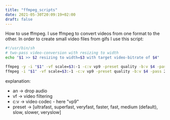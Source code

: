 ```yaml
---
title: "ffmpeg_scripts"
date: 2021-05-30T20:09:19+02:00
draft: false
---
```


How to use ffmpeg. 
I use ffmpeg to convert videos from one format to the other. In order to create small video files from gifs I use this script:

```bash
#!/usr/bin/sh
# two-pass video-conversion with resizing to width 
echo "$1 >> $2 resizing to width=$3 with target video-bitrate of $4"

ffmpeg -y -i "$1" -vf scale=$3:-1 -c:v vp9 -preset quality -b:v $4 -pass 1 -an -auto-alt-ref 0 -f webm /dev/null && \
ffmpeg -i "$1" -vf scale=$3:-1 -c:v vp9 -preset quality -b:v $4 -pass 2 -an -auto-alt-ref 0 $2
```
explanation: 

- an -> drop audio
- vf -> video filtering
- c:v -> video codec - here "vp9"
- preset -> [ultrafast, superfast, veryfast, faster, fast, medium (default), slow, slower, veryslow] 